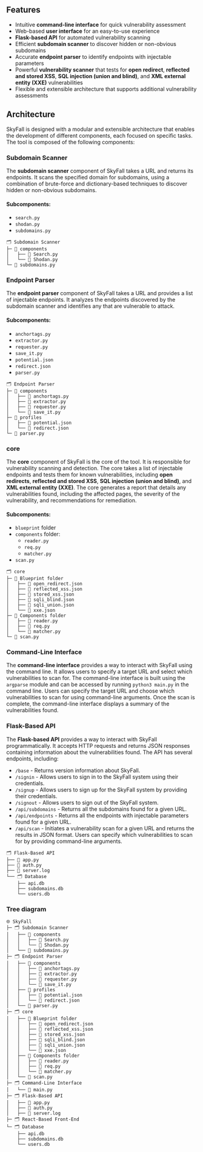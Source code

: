 

## Features

-   Intuitive **command-line interface** for quick vulnerability assessment
-   Web-based **user interface** for an easy-to-use experience
-   **Flask-based API** for automated vulnerability scanning
-   Efficient **subdomain scanner** to discover hidden or non-obvious subdomains
-   Accurate **endpoint parser** to identify endpoints with injectable parameters
-   Powerful **vulnerability scanner** that tests for **open redirect**, **reflected and stored XSS**, **SQL injection (union and blind)**, and **XML external entity (XXE)** vulnerabilities
-   Flexible and extensible architecture that supports additional vulnerability assessments

## Architecture

SkyFall is designed with a modular and extensible architecture that enables the development of different components, each focused on specific tasks. The tool is composed of the following components:

### Subdomain Scanner

The **subdomain scanner** component of SkyFall takes a URL and returns its endpoints. It scans the specified domain for subdomains, using a combination of brute-force and dictionary-based techniques to discover hidden or non-obvious subdomains.

#### Subcomponents:

-   `search.py`
-   `shodan.py`
-   `subdomains.py`

```
🗂️ Subdomain Scanner
├─ 📁 components
│   ├── 🐍 Search.py
│   └── 🐍 Shodan.py
└─ 🐍 subdomains.py
```

### Endpoint Parser

The **endpoint parser** component of SkyFall takes a URL and provides a list of injectable endpoints. It analyzes the endpoints discovered by the subdomain scanner and identifies any that are vulnerable to attack.

#### Subcomponents:

-   `anchortags.py`
-   `extractor.py`
-   `requester.py`
-   `save_it.py`
-   `potential.json`
-   `redirect.json`
-   `parser.py`

```
🗂️ Endpoint Parser
├─ 📁 components
│   ├── 🐍 anchortags.py
│   ├── 🐍 extractor.py
│   ├── 🐍 requester.py
│   └── 🐍 save_it.py
├─ 📁 profiles
│   ├── 📄 potential.json
│   └── 📄 redirect.json
└─ 🐍 parser.py
```

### core

The **core** component of SkyFall is the core of the tool. It is responsible for vulnerability scanning and detection. The core takes a list of injectable endpoints and tests them for known vulnerabilities, including **open redirects**, **reflected and stored XSS**, **SQL injection (union and blind)**, and **XML external entity (XXE)**. The core generates a report that details any vulnerabilities found, including the affected pages, the severity of the vulnerability, and recommendations for remediation.

#### Subcomponents:

-   `blueprint` folder
-   `components` folder:
    -   `reader.py`
    -   `req.py`
    -   `matcher.py`
-   `scan.py`

```
🗂️ core
├─ 📁 Blueprint folder
│   ├── 📄 open_redirect.json
│   ├── 📄 reflected_xss.json
│   ├── 📄 stored_xss.json
│   ├── 📄 sqli_blind.json
│   ├── 📄 sqli_union.json
│   └── 📄 xxe.json
├─ 📁 Components folder
│   ├── 🐍 reader.py
│   ├── 🐍 req.py
│   └── 🐍 matcher.py
└─ 🐍 scan.py
```
### Command-Line Interface

The **command-line interface** provides a way to interact with SkyFall using the command line. It allows users to specify a target URL and select which vulnerabilities to scan for. The command-line interface is built using the `argparse` module and can be accessed by running `python3 main.py` in the command line. Users can specify the target URL and choose which vulnerabilities to scan for using command-line arguments. Once the scan is complete, the command-line interface displays a summary of the vulnerabilities found.

### Flask-Based API

The **Flask-based API** provides a way to interact with SkyFall programmatically. It accepts HTTP requests and returns JSON responses containing information about the vulnerabilities found. The API has several endpoints, including:
-   `/base` - Returns version information about SkyFall.
-   `/signin` - Allows users to sign in to the SkyFall system using their credentials.
-   `/signup` - Allows users to sign up for the SkyFall system by providing their credentials.
-   `/signout` - Allows users to sign out of the SkyFall system.
-   `/api/subdomains` - Returns all the subdomains found for a given URL.
-   `/api/endpoints` - Returns all the endpoints with injectable parameters found for a given URL.
-   `/api/scan` - Initiates a vulnerability scan for a given URL and returns the results in JSON format. Users can specify which vulnerabilities to scan for by providing command-line arguments.

```
🗂️ Flask-Based API
├── 🐍 app.py
├── 🐍 auth.py
├── 📄 server.log
└── 🗂️ Database
    ├── api.db
    ├── subdomains.db
    └── users.db
```

### Tree diagram

```
🌐 SkyFall
├─ 🗂️ Subdomain Scanner
│   ├── 📁 components
│   │   ├── 🐍 Search.py
│   │   └── 🐍 Shodan.py
│   └── 🐍 subdomains.py
├─ 🗂️ Endpoint Parser
│   ├── 📁 components
│   │   ├── 🐍 anchortags.py
│   │   ├── 🐍 extractor.py
│   │   ├── 🐍 requester.py
│   │   └── 🐍 save_it.py
│   ├── 📁 profiles
│   │   ├── 📄 potential.json
│   │   └── 📄 redirect.json
│   └── 🐍 parser.py
├─ 🗂️ core
│   ├── 📁 Blueprint folder
│   │   ├── 📄 open_redirect.json
│   │   ├── 📄 reflected_xss.json
│   │   ├── 📄 stored_xss.json
│   │   ├── 📄 sqli_blind.json
│   │   ├── 📄 sqli_union.json
│   │   └── 📄 xxe.json
│   ├── 📁 Components folder
│   │   ├── 🐍 reader.py
│   │   ├── 🐍 req.py
│   │   └── 🐍 matcher.py
│   └── 🐍 scan.py
├─ 🗂️ Command-Line Interface
│   └── 🐍 main.py
├─ 🗂️ Flask-Based API
│   ├── 🐍 app.py
│   ├── 🐍 auth.py
│   ├── 📄 server.log
├─ 🗂️ React-Based Front-End
└─ 🗂️ Database
    ├── api.db
    ├── subdomains.db
    └── users.db

```




